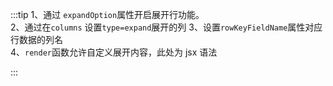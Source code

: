 :::tip
1、通过 `expandOption`属性开启展开行功能。<br>
2、通过在`columns` 设置`type=expand`展开的列
3、设置`rowKeyFieldName`属性对应行数据的列名<br>
4、`render`函数允许自定义展开内容，此处为 jsx 语法<br>

:::